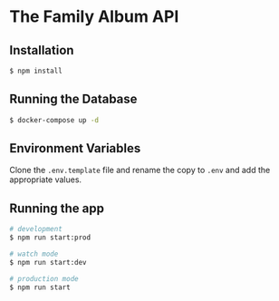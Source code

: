 # The Family Album API

## Installation

```bash
$ npm install
```
## Running the Database

```bash
$ docker-compose up -d
```

## Environment Variables

Clone the ```.env.template``` file and rename the copy to ```.env``` and add the appropriate values.

## Running the app

```bash
# development
$ npm run start:prod

# watch mode
$ npm run start:dev

# production mode
$ npm run start
```
